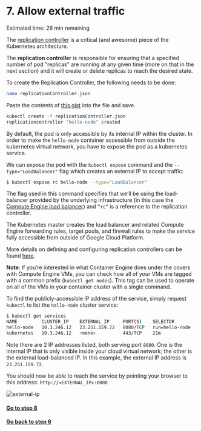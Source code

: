 # 7. Allow external traffic

Estimated time: 26 min remaining

The [replication controller](https://cloud.google.com/container-engine/docs/replicationcontrollers/) is a critical 
(and awesome) piece of the Kubernetes architecture. 

The **replication controller** is responsible for ensuring that a specified number of pod "replicas" are running at any 
given time (more on that in the next section) and it will create or delete replicas to reach the desired state.

To create the Replication Controller, the following needs to be done:
```sh
nano replicationController.json
```

Paste the contents of [this gist](https://gist.github.com/Splaktar/47a76f2dc9e053073e6278bdb5dfec5c) into the file and save.

```sh
kubectl create -f replicationController.json
replicationcontroller "hello-node" created
```

By default, the pod is only accessible by its internal IP within the cluster. In order to make the `hello-node` container 
accessible from outside the kubernetes virtual network, you have to expose the pod as a kubernetes service.

We can expose the pod with the `kubectl expose` command and the `--type="LoadBalancer"` flag 
which creates an external IP to accept traffic:
```sh
$ kubectl expose rc hello-node --type="LoadBalancer"
```
The flag used in this command specifies that we’ll be using the load-balancer provided by the underlying infrastructure 
(in this case the [Compute Engine load balancer](https://cloud.google.com/compute/docs/load-balancing/)) and 
`“rc”` is a reference to the replication controller.

The Kubernetes master creates the load balancer and related Compute Engine forwarding rules, target pools, and 
firewall rules to make the service fully accessible from outside of Google Cloud Platform.

More details on defining and configuring replication controllers can be found 
[here](https://cloud.google.com/container-engine/docs/replicationcontrollers/operations).

**Note**: If you’re interested in what Container Engine does under the covers with Compute Engine VMs, you can check how 
all of your VMs are tagged with a common prefix (`kubectl get nodes`). This tag can be used to operate on all of the VMs 
in your container cluster with a single command.

To find the publicly-accessible IP address of the service, simply request `kubectl` to list the `hello-node` cluster service:
```sh
$ kubectl get services
NAME         CLUSTER_IP    EXTERNAL_IP     PORT(S)    SELECTOR         AGE
hello-node   10.3.246.12   23.251.159.72   8080/TCP   run=hello-node   53s
kubernetes   10.3.246.12   <none>          443/TCP    21m
```
Note there are 2 IP addresses listed, both serving port `8080`. One is the internal IP that is only visible inside your 
cloud virtual network; the other is the external load-balanced IP. In this example, the external 
IP address is `23.251.159.72`.

You should now be able to reach the service by pointing your browser to this address: `http://<EXTERNAL_IP>:8080`

![external-ip](https://codelabs.developers.google.com/codelabs/hello-kubernetes/img/img-12.png)

#### [Go to step 8](step8.md)
#### [Go back to step 6](step6.md)
